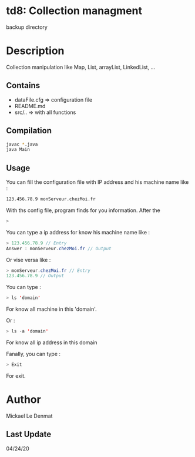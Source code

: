 # td8: Collection managment
backup directory

# Description
Collection manipulation like Map, List, arrayList, LinkedList, ...

## Contains
 - dataFile.cfg => configuration file
 - README.md
 - src/.. => with all functions

## Compilation
```Bash
javac *.java
java Main
```

## Usage
You can fill the configuration file with IP address and his machine name like :
```Bash
123.456.78.9 monServeur.chezMoi.fr
```
With ths config file, program finds for you information.
After the
```Java
>
```
You can type a ip address for know his machine name like :
```Java
> 123.456.78.9 // Entry
Answer : monServeur.chezMoi.fr // Output
```

Or vise versa like :
```Java
> monServeur.chezMoi.fr // Entry
123.456.78.9 // Output
```

You can type :
```Java
> ls 'domain'
```
For know all machine in this 'domain'.

Or : 
```Java
> ls -a 'domain'
```
For know all ip address in this domain

Fanally, you can type :
```Java
> Exit
```
For exit.

# Author
Mickael Le Denmat

## Last Update
04/24/20

